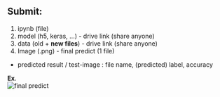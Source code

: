 
## Submit:
1. ipynb  (file)
2. model (h5, keras, ...) - drive link (share anyone)
3. data (old + **new files**) - drive link (share anyone)
4. Image (.png) - final predict  (1 file)
- predicted result / test-image : file name, (predicted) label, accuracy

**Ex**.  
    ![final predict](https://github.com/user-attachments/assets/031fc91b-f896-4a9d-9187-2bd26bb1ecc8)
